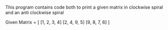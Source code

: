 This program contains code both to print a given matrix in clockwise spiral and an anti clockwise spiral

Given Matrix = 
[
[1, 2, 3, 4]
[2, 4, 9, 5]
[9, 8, 7, 6]
]
